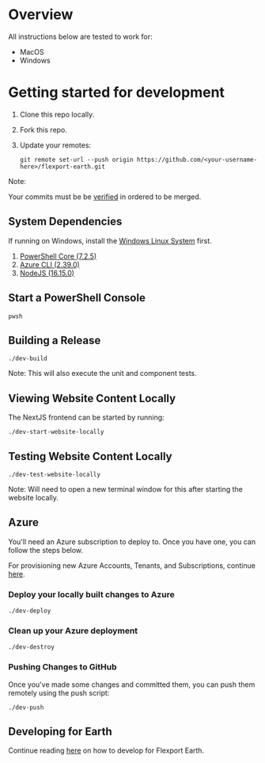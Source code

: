 # Overview

All instructions below are tested to work for:
- MacOS
- Windows

# Getting started for development

1. Clone this repo locally.
2. Fork this repo.
3. Update your remotes:

    `git remote set-url --push origin https://github.com/<your-username-here>/flexport-earth.git`

Note:

Your commits must be be [verified](https://docs.github.com/en/authentication/managing-commit-signature-verification) in ordered to be merged.

## System Dependencies

If running on Windows, install the [Windows Linux System](https://docs.microsoft.com/en-us/windows/wsl/install) first.

1. [PowerShell Core (7.2.5)](https://docs.microsoft.com/en-us/powershell/scripting/install/installing-powershell)
2. [Azure CLI (2.39.0)](https://docs.microsoft.com/en-us/cli/azure/install-azure-cli)
3. [NodeJS (16.15.0)](https://nodejs.org/en/download/)

## Start a PowerShell Console

    pwsh

## Building a Release

    ./dev-build

Note: This will also execute the unit and component tests.

## Viewing Website Content Locally

The NextJS frontend can be started by running:

    ./dev-start-website-locally

## Testing Website Content Locally

    ./dev-test-website-locally

Note: Will need to open a new terminal window for this after starting the website locally.

## Azure

You'll need an Azure subscription to deploy to. Once you have one, you can follow the steps below.

For provisioning new Azure Accounts, Tenants, and Subscriptions, continue [here](/src/azure/README.md).

### Deploy your locally built changes to Azure

    ./dev-deploy

### Clean up your Azure deployment

    ./dev-destroy

### Pushing Changes to GitHub

Once you've made some changes and committed them, you can push them remotely using the push script:

    ./dev-push

## Developing for Earth

Continue reading [here](./) on how to develop for Flexport Earth.
